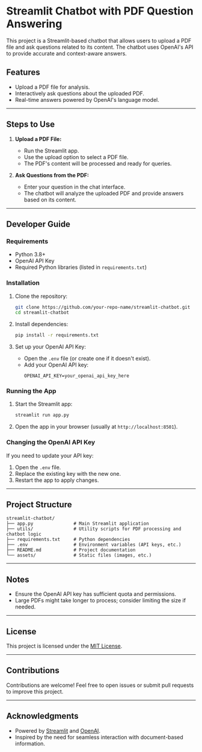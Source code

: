 # Streamlit Chatbot with PDF Question Answering

This project is a Streamlit-based chatbot that allows users to upload a PDF file and ask questions related to its content. The chatbot uses OpenAI's API to provide accurate and context-aware answers.

## Features

- Upload a PDF file for analysis.
- Interactively ask questions about the uploaded PDF.
- Real-time answers powered by OpenAI's language model.

---

## Steps to Use

1. **Upload a PDF File:**
   - Run the Streamlit app.
   - Use the upload option to select a PDF file.
   - The PDF's content will be processed and ready for queries.

2. **Ask Questions from the PDF:**
   - Enter your question in the chat interface.
   - The chatbot will analyze the uploaded PDF and provide answers based on its content.

---

## Developer Guide

### Requirements

- Python 3.8+
- OpenAI API Key
- Required Python libraries (listed in `requirements.txt`)

### Installation

1. Clone the repository:
   ```bash
   git clone https://github.com/your-repo-name/streamlit-chatbot.git
   cd streamlit-chatbot
   ```

2. Install dependencies:
   ```bash
   pip install -r requirements.txt
   ```

3. Set up your OpenAI API Key:
   - Open the `.env` file (or create one if it doesn't exist).
   - Add your OpenAI API key:
     ```env
     OPENAI_API_KEY=your_openai_api_key_here
     ```

### Running the App

1. Start the Streamlit app:
   ```bash
   streamlit run app.py
   ```

2. Open the app in your browser (usually at `http://localhost:8501`).

### Changing the OpenAI API Key

If you need to update your API key:
1. Open the `.env` file.
2. Replace the existing key with the new one.
3. Restart the app to apply changes.

---

## Project Structure

```
streamlit-chatbot/
├── app.py               # Main Streamlit application
├── utils/               # Utility scripts for PDF processing and chatbot logic
├── requirements.txt     # Python dependencies
├── .env                 # Environment variables (API keys, etc.)
├── README.md            # Project documentation
└── assets/              # Static files (images, etc.)
```

---

## Notes

- Ensure the OpenAI API key has sufficient quota and permissions.
- Large PDFs might take longer to process; consider limiting the size if needed.

---

## License

This project is licensed under the [MIT License](LICENSE).

---

## Contributions

Contributions are welcome! Feel free to open issues or submit pull requests to improve this project.

---

## Acknowledgments

- Powered by [Streamlit](https://streamlit.io/) and [OpenAI](https://openai.com/).
- Inspired by the need for seamless interaction with document-based information.

